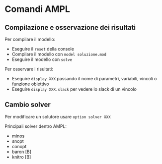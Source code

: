 # Comandi AMPL

## Compilazione e osservazione dei risultati

Per compilare il modello:
* Eseguire il `reset` della console
* Compilare il modello con `model soluzione.mod`
* Eseguire il modello con `solve`

Per osservare i risultati:
* Eseguire `display XXX` passando il nome di parametri, variabili, vincoli o funzione obiettivo
* Eseguire `display XXX.slack` per vedere lo slack di un vincolo

## Cambio solver

Per modificare un solutore usare `option solver XXX`

Principali solver dentro AMPL:
* minos
* snopt
* conopt
* baron [B]
* knitro [B]
